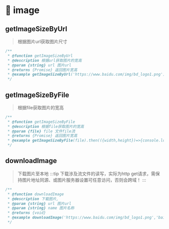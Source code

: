 # 🥕 image

## getImageSizeByUrl
> 根据图片url获取图片尺寸
```js
/**
 * @function getImageSizeByUrl
 * @description 根据url获取图片的宽高
 * @param {string} url 图片url
 * @returns {Promise} 返回图片宽高
 * @example getImageSizeByUrl('https://www.baidu.com/img/bd_logo1.png').then(({width,height})=>{console.log(width,height)})
 */
```

## getImageSizeByFile
> 根据file获取图片的宽高
```js
/**
 * @function getImageSizeByFile
 * @description 根据file获取图片的宽高
 * @param {file} file 文件file流
 * @returns {Promise} 返回图片宽高
 * @example getImageSizeByFile(file).then(({width,height})=>{console.log(width,height)})
 */
```

## downloadImage
> 下载图片至本地
:::tip
下载涉及流文件的读写，实际为http get请求，需保持图片地址同源、或图片服务器设置可任意访问，否则会跨域！
:::
```js
/**
 * @function downloadImage
 * @description 下载图片,
 * @param {string} url 图片url
 * @param {string} name 图片名称
 * @returns {void}
 * @example downloadImage('https://www.baidu.com/img/bd_logo1.png','baidu')
 */
```
